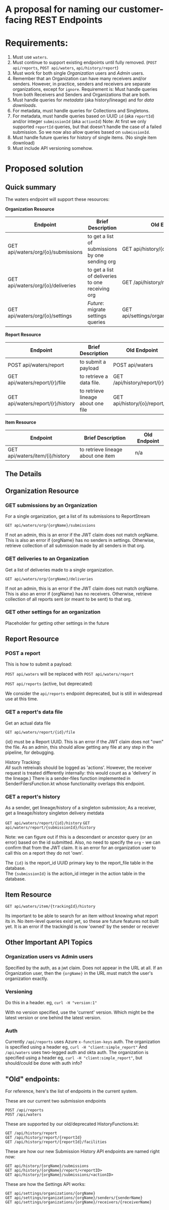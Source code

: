 # A proposal for naming our customer-facing REST Endpoints

# Requirements:

1. Must use `waters`.
2. Must continue to support existing endpoints until fully removed. (`POST api/reports`, `POST api/waters`, `api/history/report`)
3. Must work for both single _Organization_ users and _Admin_ users.
4. Remember that an Organization can have many receivers and/or senders.   However, in practice, senders and receivers are separate organizations, except for `ignore`.  Requirement is: Must handle queries from both Receivers and Senders and Organizations that are both.
5. Must handle queries for _metadata_ (aka history/lineage) and for _data downloads_.
6. For metadata, must handle queries for Collections and Singletons.
7. For metadata, must handle queries based on UUID `id` (aka `reportId`) and/or integer `submissionId` (aka `actionId`)
Note:   At first we only supported `reportId` queries, but that doesn't handle the case of a failed submission. 
So we now also allow queries based on `submissionId`.
8. Must handle future queries for history of single items.  (No single item download)
9. Must include API versioning somehow.

# Proposed solution

## Quick summary

The waters endpoint will support these resources:

**Organization Resource**

| Endpoint                           | Brief Description                                | Old Endpoint                             | Migration Priority |
|------------------------------------|--------------------------------------------------|------------------------------------------|--------------------|
| GET api/waters/org/{o}/submissions | to get a list of submissions by one sending org  | GET api/history/{o}/submissions          | NOW                |
| GET api/waters/org/{o}/deliveries  | to get a list of deliveries to one receiving org | GET /api/history/report                  | #3                 |
| GET api/waters/org/{o}/settings    | _Future_:  migrate settings queries              | GET api/settings/organizations/{orgName} | #4                 |

**Report Resource**

| Endpoint                          | Brief Description                  | Old Endpoint                   | Migration Priority |
|-----------------------------------|------------------------------------|--------------------------------|--------------------|
| POST api/waters/report            | to submit a payload                | POST api/waters                | #2                 |
| GET api/waters/report/{r}/file    | to retrieve a data file.           | GET /api/history/report/{r}    | #3                 |
| GET api/waters/report/{r}/history | to retrieve lineage about one file | GET api/history/{o}/report/{r} | NOW                |

**Item Resource**

| Endpoint                        | Brief Description                  | Old Endpoint |
|---------------------------------|------------------------------------|--------------|
| GET api/waters/item/{i}/history | to retrieve lineage about one item | n/a          | 

## The Details

## Organization Resource

### GET submissions by an Organization

For a single organization, get a list of its submissions to ReportStream

`GET api/waters/org/{orgName}/submissions`

If not an admin, this is an error if the JWT claim does not match orgName.
This is also an error if {orgName} has no senders in settings.  Otherwise, retrieve collection of all submission made by all senders
in that org.

### GET deliveries to an Organization

Get a list of deliveries made to a single organization.

`GET api/waters/org/{orgName}/deliveries`

If not an admin, this is an error if the JWT claim does not match orgName.
This is also an error if {orgName} has no receivers.  Otherwise, retrieve collection of all reports sent
(or meant to be sent) to that org.

### GET other settings for an organization

Placeholder for getting other settings in the future

## Report Resource

### POST a report

This is how to submit a payload:

`POST api/waters`  will be replaced with  `POST api/waters/report`

`POST api/reports` (active, but deprecated)

We consider the `api/reports` endpoint deprecated, but is still in widespread use at this time.

### GET a report's data file

Get an actual data file

`GET api/waters/report/{id}/file`

{id} must be a Report UUID.  This is an error if the JWT claim does not "own" the file.  As an admin, this should allow getting
any file at any step in the pipeline, for debugging.

History Tracking:  
_All_ such retreivals should be logged as 'actions'.  However, the receiver request is treated differently internally: this would count as a 'delivery' in the lineage.)
There is a sender-files function implemented in SenderFilersFunction.kt whose functionality overlaps this endpoint.

### GET a report's history

As a sender, get lineage/history of a singleton submission; As a receiver, get a lineage/history singleton delivery metdata 

`GET api/waters/report/{id}/history`
`GET api/waters/report/{submissionId}/history`

Note: we can figure out if this is a descendant or ancestor query (or an error) based on the id submitted.
Also, no need to specify the `org` - we can confirm that from the JWT claim.
It is an error for an organization user to call this on a report they do not 'own'.

The `{id}` is the report_id UUID primary key to the report_file table in the database.  
The `{submissionId}` is the action_id integer in the action table in the database.

## Item Resource

`GET api/waters/item/{trackingId}/history`

Its important to be able to search for an item without knowing what report its in.
No item-level queries exist yet, so these are future features not built yet.
It is an error if the trackingId is now 'owned' by the sender or receiver

## Other Important API Topics
### Organization users vs Admin users

Specified by the auth, as a jwt claim.  Does not appear in the URL at all.  If an Organization user, then the `{orgName}` in the URL must match the user's organization exactly.

### Versioning

Do this in a header.  eg, `curl -H "version:1"`

With no version specified, use the 'current' version. Which might be the latest version or one behind the latest version.

### Auth 

Currently
`/api/reports` uses Azure `x-function-keys` auth.  The organization is specified using a header eg, `curl -H "client:simple_report"`
And `/api/waters` uses two-legged auth and okta auth.  The organization is specified using a header eg, `curl -H "client:simple_report"`, but should/could be done with auth info?

## "Old" endpoints:
For reference, here's the list of endpoints in the current system.

These are our current two submission endpoints
```
POST /api/reports
POST /api/waters
```
These are supported by our old/deprecated HistoryFunctions.kt:
```
GET /api/history/report
GET /api/history/report/{reportId}
GET /api/history/report/{reportId}/facilities
```
These are how our new Submission History API endpoints are named right now:
```
GET api/history/{orgName}/submissions
GET api/history/{orgName}/report/<reportID>
GET api/history/{orgName}/submissions/<actionID>
```

These are how the Settings API works:
```
GET api/settings/organizations/{orgName}
GET api/settings/organizations/{orgName}/senders/{senderName}
GET api/settings/organizations/{orgName}/receivers/{receiverName}
```